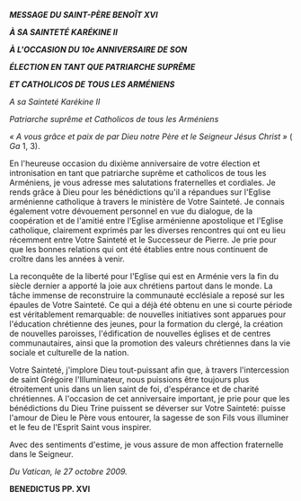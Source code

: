 ***MESSAGE DU SAINT-PÈRE BENOÎT XVI***

***À SA SAINTETÉ KARÉKINE II***

***À L'OCCASION DU 10e ANNIVERSAIRE DE SON***

***ÉLECTION EN TANT QUE PATRIARCHE SUPRÊME***

***ET CATHOLICOS DE TOUS LES ARMÉNIENS***

*A sa Sainteté Karékine II*

*Patriarche suprême et Catholicos de tous les Arméniens*

*« A vous grâce et paix de par Dieu notre Père et le Seigneur Jésus Christ »* ( *Ga* 1, 3).

En l'heureuse occasion du dixième anniversaire de votre élection et intronisation en tant que patriarche suprême et catholicos de tous les Arméniens, je vous adresse mes salutations fraternelles et cordiales. Je rends grâce à Dieu pour les bénédictions qu'il a répandues sur l'Eglise arménienne catholique à travers le ministère de Votre Sainteté. Je connais également votre dévouement personnel en vue du dialogue, de la coopération et de l'amitié entre l'Eglise arménienne apostolique et l'Eglise catholique, clairement exprimés par les diverses rencontres qui ont eu lieu récemment entre Votre Sainteté et le Successeur de Pierre. Je prie pour que les bonnes relations qui ont été établies entre nous continuent de croître dans les années à venir.

La reconquête de la liberté pour l'Eglise qui est en Arménie vers la fin du siècle dernier a apporté la joie aux chrétiens partout dans le monde. La tâche immense de reconstruire la communauté ecclésiale a reposé sur les épaules de Votre Sainteté. Ce qui a déjà été obtenu en une si courte période est véritablement remarquable: de nouvelles initiatives sont apparues pour l'éducation chrétienne des jeunes, pour la formation du clergé, la création de nouvelles paroisses, l'édification de nouvelles églises et de centres communautaires, ainsi que la promotion des valeurs chrétiennes dans la vie sociale et culturelle de la nation.

Votre Sainteté, j'implore Dieu tout-puissant afin que, à travers l'intercession de saint Grégoire l'Illuminateur, nous puissions être toujours plus étroitement unis dans un lien saint de foi, d'espérance et de charité chrétiennes. A l'occasion de cet anniversaire important, je prie pour que les bénédictions du Dieu Trine puissent se déverser sur Votre Sainteté: puisse l'amour de Dieu le Père vous entourer, la sagesse de son Fils vous illuminer et le feu de l'Esprit Saint vous inspirer.

Avec des sentiments d'estime, je vous assure de mon affection fraternelle dans le Seigneur.

*Du Vatican, le 27 octobre 2009.*

**BENEDICTUS PP. XVI**